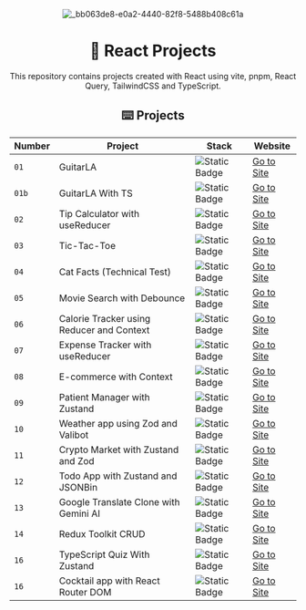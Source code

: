 <div align="center">

![_bb063de8-e0a2-4440-82f8-5488b408c61a](https://github.com/joshuaco/react-projects/assets/9096557/12fdb39c-d8ee-4669-b125-42fc934c70d2)

# 🚀 React Projects

This repository contains projects created with React using vite, pnpm, React Query, TailwindCSS and TypeScript.

## ⌨️ Projects

| Number | Project                             | Stack                                                         | Website                                                        |
| ------ | ----------------------------------- | --------------------------------------------------------------| ---------------------------------------------------------------|
| `01`   | GuitarLA                            | ![Static Badge](https://img.shields.io/badge/JavaScript-yellow) | [Go to Site](https://peaceful-torte-1f1ae9.netlify.app/)     |
| `01b`  | GuitarLA With TS                    | ![Static Badge](https://img.shields.io/badge/TypeScript-blue) | [Go to Site](https://classy-jelly-ee01c9.netlify.app/)         |
| `02`   | Tip Calculator with useReducer      | ![Static Badge](https://img.shields.io/badge/TypeScript-blue) | [Go to Site](https://flourishing-moonbeam-eaa2f3.netlify.app/) |
| `03`   | Tic-Tac-Toe                         | ![Static Badge](https://img.shields.io/badge/JavaScript-yellow) | [Go to Site](https://lively-meringue-14ffbf.netlify.app/)    |
| `04`   | Cat Facts (Technical Test)          | ![Static Badge](https://img.shields.io/badge/JavaScript-yellow) | [Go to Site](https://lustrous-dodol-e63736.netlify.app/)     |
| `05`   | Movie Search with Debounce          | ![Static Badge](https://img.shields.io/badge/JavaScript-yellow) | [Go to Site](https://luxury-druid-b1d3fc.netlify.app/)       |
| `06`   | Calorie Tracker using Reducer and Context | ![Static Badge](https://img.shields.io/badge/TypeScript-blue) | [Go to Site](https://merry-lolly-835713.netlify.app/)    |
| `07`   | Expense Tracker with useReducer     | ![Static Badge](https://img.shields.io/badge/TypeScript-blue) | [Go to Site](https://hilarious-cucurucho-947768.netlify.app/)  |
| `08`   | E-commerce with Context             | ![Static Badge](https://img.shields.io/badge/TypeScript-blue) | [Go to Site](https://stellar-pixie-ddbedd.netlify.app/)        |
| `09`   | Patient Manager with Zustand        | ![Static Badge](https://img.shields.io/badge/TypeScript-blue) | [Go to Site](https://marvelous-unicorn-cb6a02.netlify.app/)    |
| `10`   | Weather app using Zod and Valibot   | ![Static Badge](https://img.shields.io/badge/TypeScript-blue) | [Go to Site](https://bright-lollipop-5891a7.netlify.app/)      |
| `11`   | Crypto Market with Zustand and Zod  | ![Static Badge](https://img.shields.io/badge/TypeScript-blue)   | [Go to Site](https://glittery-taiyaki-435e19.netlify.app/)   |
| `12`   | Todo App with Zustand and JSONBin   | ![Static Badge](https://img.shields.io/badge/TypeScript-blue)   | [Go to Site](https://jazzy-nasturtium-f3000f.netlify.app/)   |
| `13`   | Google Translate Clone with Gemini AI | ![Static Badge](https://img.shields.io/badge/TypeScript-blue) | [Go to Site](https://luminous-rabanadas-1f27ed.netlify.app/) |
| `14`   | Redux Toolkit CRUD                  | ![Static Badge](https://img.shields.io/badge/TypeScript-blue) | [Go to Site](https://majestic-mousse-e4df77.netlify.app/)      |
| `16`   | TypeScript Quiz With Zustand        | ![Static Badge](https://img.shields.io/badge/TypeScript-blue) | [Go to Site](https://dazzling-torte-dd190e.netlify.app/)       |
| `16`   | Cocktail app with React Router DOM  | ![Static Badge](https://img.shields.io/badge/TypeScript-blue) | [Go to Site](https://sensational-figolla-4c3775.netlify.app/)  |
